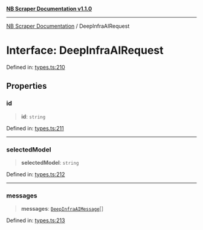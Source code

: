 [**NB Scraper Documentation v1.1.0**](../README.md)

***

[NB Scraper Documentation](../globals.md) / DeepInfraAIRequest

# Interface: DeepInfraAIRequest

Defined in: [types.ts:210](https://github.com/Chakszzz/NB-Scraper/blob/06c561b9f0d22405d402fc768994dc101fb84509/app/types.ts#L210)

## Properties

### id

> **id**: `string`

Defined in: [types.ts:211](https://github.com/Chakszzz/NB-Scraper/blob/06c561b9f0d22405d402fc768994dc101fb84509/app/types.ts#L211)

***

### selectedModel

> **selectedModel**: `string`

Defined in: [types.ts:212](https://github.com/Chakszzz/NB-Scraper/blob/06c561b9f0d22405d402fc768994dc101fb84509/app/types.ts#L212)

***

### messages

> **messages**: [`DeepInfraAIMessage`](DeepInfraAIMessage.md)[]

Defined in: [types.ts:213](https://github.com/Chakszzz/NB-Scraper/blob/06c561b9f0d22405d402fc768994dc101fb84509/app/types.ts#L213)
